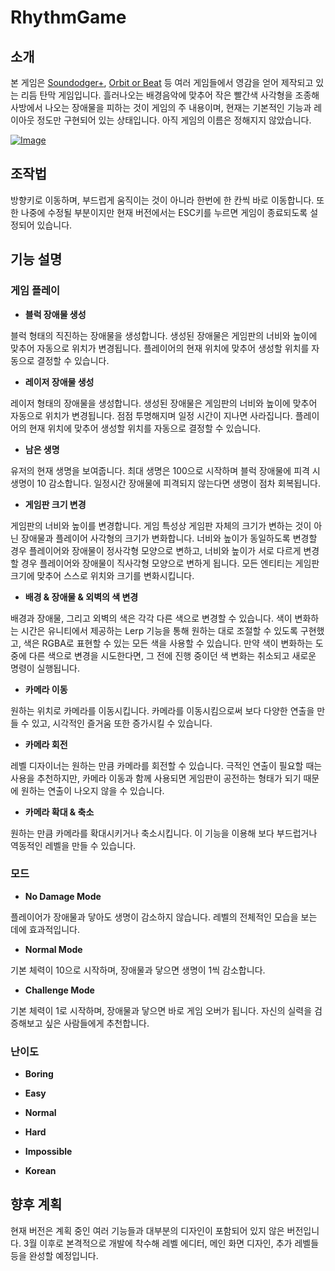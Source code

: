 # RhythmGame

## 소개
본 게임은 [Soundodger+](http://soundodger.com/), [Orbit or Beat](http://www.zuzunza.com/myflash/game_detail.html?game_id=562091) 등 여러 게임들에서 영감을 얻어 제작되고 있는 리듬 탄막 게임입니다. 흘러나오는 배경음악에 맞추어 작은 빨간색 사각형을 조종해 사방에서 나오는 장애물을 피하는 것이 게임의 주 내용이며, 현재는 기본적인 기능과 레이아웃 정도만 구현되어 있는 상태입니다. 아직 게임의 이름은 정해지지 않았습니다.

[![Image](http://img.youtube.com/vi/mapm9Q-u6v0/0.jpg)](https://www.youtube.com/watch?v=mapm9Q-u6v0)

## 조작법

방향키로 이동하며, 부드럽게 움직이는 것이 아니라 한번에 한 칸씩 바로 이동합니다. 또한 나중에 수정될 부분이지만 현재 버전에서는 ESC키를 누르면 게임이 종료되도록 설정되어 있습니다.

## 기능 설명

### 게임 플레이

+ **블럭 장애물 생성**

블럭 형태의 직진하는 장애물을 생성합니다. 생성된 장애물은 게임판의 너비와 높이에 맞추어 자동으로 위치가 변경됩니다. 플레이어의 현재 위치에 맞추어 생성할 위치를 자동으로 결정할 수 있습니다.

+ **레이저 장애물 생성**

레이저 형태의 장애물을 생성합니다. 생성된 장애물은 게임판의 너비와 높이에 맞추어 자동으로 위치가 변경됩니다. 점점 투명해지며 일정 시간이 지나면 사라집니다. 플레이어의 현재 위치에 맞추어 생성할 위치를 자동으로 결정할 수 있습니다.

+ **남은 생명**

유저의 현재 생명을 보여줍니다. 최대 생명은 100으로 시작하며 블럭 장애물에 피격 시 생명이 10 감소합니다. 일정시간 장애물에 피격되지 않는다면 생명이 점차 회복됩니다.

+ **게임판 크기 변경**

게임판의 너비와 높이를 변경합니다. 게임 특성상 게임판 자체의 크기가 변하는 것이 아닌 장애물과 플레이어 사각형의 크기가 변화합니다. 너비와 높이가 동일하도록 변경할 경우 플레이어와 장애물이 정사각형 모양으로 변하고, 너비와 높이가 서로 다르게 변경할 경우 플레이어와 장애물이 직사각형 모양으로 변하게 됩니다. 모든 엔티티는 게임판 크기에 맞추어 스스로 위치와 크기를 변화시킵니다.

+ **배경 & 장애물 & 외벽의 색 변경**

배경과 장애물, 그리고 외벽의 색은 각각 다른 색으로 변경할 수 있습니다. 색이 변화하는 시간은 유니티에서 제공하는 Lerp 기능을 통해 원하는 대로 조절할 수 있도록 구현했고, 색은 RGBA로 표현할 수 있는 모든 색을 사용할 수 있습니다. 만약 색이 변화하는 도중에 다른 색으로 변경을 시도한다면, 그 전에 진행 중이던 색 변화는 취소되고 새로운 명령이 실행됩니다.

+ **카메라 이동**

원하는 위치로 카메라를 이동시킵니다. 카메라를 이동시킴으로써 보다 다양한 연출을 만들 수 있고, 시각적인 즐거움 또한 증가시킬 수 있습니다.

+ **카메라 회전**

레벨 디자이너는 원하는 만큼 카메라를 회전할 수 있습니다. 극적인 연출이 필요할 때는 사용을 추천하지만, 카메라 이동과 함께 사용되면 게임판이 공전하는 형태가 되기 때문에 원하는 연출이 나오지 않을 수 있습니다.

+ **카메라 확대 & 축소**

원하는 만큼 카메라를 확대시키거나 축소시킵니다. 이 기능을 이용해 보다 부드럽거나 역동적인 레벨을 만들 수 있습니다.

### 모드
+ **No Damage Mode**

플레이어가 장애물과 닿아도 생명이 감소하지 않습니다. 레벨의 전체적인 모습을 보는 데에 효과적입니다.

+ **Normal Mode**

기본 체력이 10으로 시작하며, 장애물과 닿으면 생명이 1씩 감소합니다.

+ **Challenge Mode**

기본 체력이 1로 시작하며, 장애물과 닿으면 바로 게임 오버가 됩니다. 자신의 실력을 검증해보고 싶은 사람들에게 추천합니다.

### 난이도
+ **Boring**

+ **Easy**

+ **Normal**

+ **Hard**

+ **Impossible**

+ **Korean**

## 향후 계획

현재 버전은 계획 중인 여러 기능들과 대부분의 디자인이 포함되어 있지 않은 버전입니다. 3월 이후로 본격적으로 개발에 착수해 레벨 에디터, 메인 화면 디자인, 추가 레벨들 등을 완성할 예정입니다.
